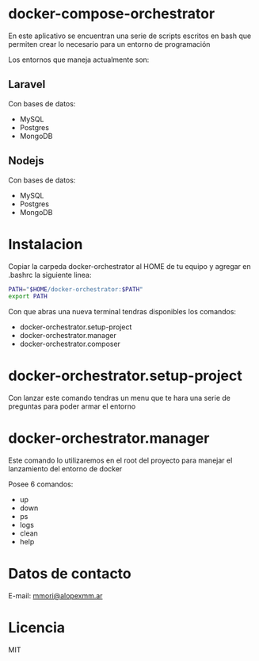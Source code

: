 # docker-compose-orchestrator

En este aplicativo se encuentran una serie de scripts escritos en bash que permiten crear lo necesario para un entorno de programación

Los entornos que maneja actualmente son:

## Laravel

Con bases de datos:

- MySQL
- Postgres
- MongoDB

## Nodejs

Con bases de datos:

- MySQL
- Postgres
- MongoDB

# Instalacion

Copiar la carpeda docker-orchestrator al HOME de tu equipo y agregar en .bashrc la siguiente linea:

```bash
PATH="$HOME/docker-orchestrator:$PATH"
export PATH
```

Con que abras una nueva terminal tendras disponibles los comandos:

- docker-orchestrator.setup-project
- docker-orchestrator.manager
- docker-orchestrator.composer


# docker-orchestrator.setup-project

Con lanzar este comando tendras un menu que te hara una serie de preguntas para poder armar el entorno

# docker-orchestrator.manager

Este comando lo utilizaremos en el root del proyecto para manejar el lanzamiento del entorno de docker

Posee 6 comandos:

- up
- down
- ps
- logs
- clean
- help

# Datos de contacto

E-mail: mmori@alopexmm.ar

# Licencia

MIT